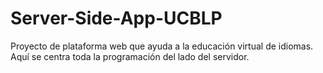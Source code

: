 # Server-Side-App-UCBLP
Proyecto de plataforma web que ayuda a la educación virtual de idiomas. Aquí se centra toda la programación del lado del servidor.
